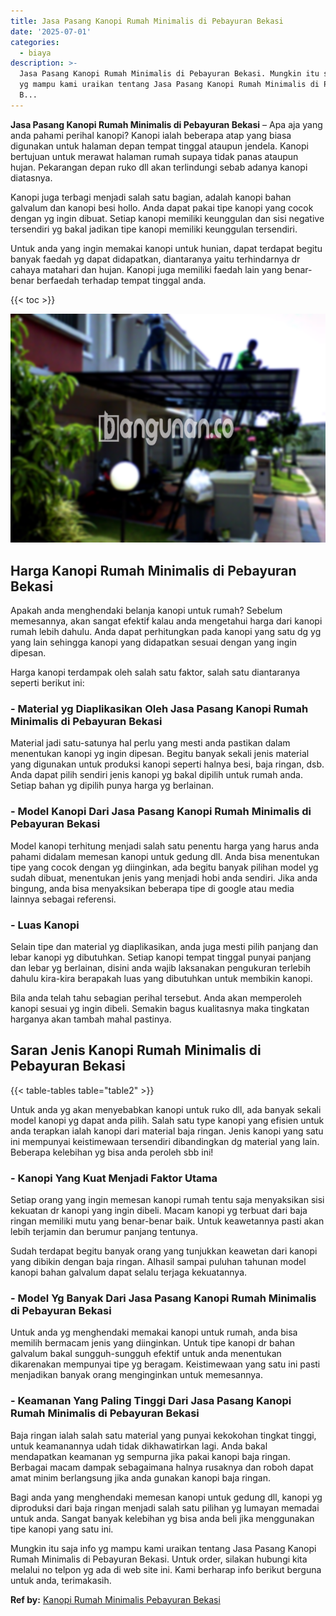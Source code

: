 ```yaml
---
title: Jasa Pasang Kanopi Rumah Minimalis di Pebayuran Bekasi
date: '2025-07-01'
categories:
  - biaya
description: >-
  Jasa Pasang Kanopi Rumah Minimalis di Pebayuran Bekasi. Mungkin itu saja info
  yg mampu kami uraikan tentang Jasa Pasang Kanopi Rumah Minimalis di Pebayuran
  B...
---
```


**Jasa Pasang Kanopi Rumah Minimalis di Pebayuran Bekasi** – Apa aja yang anda pahami perihal kanopi? Kanopi ialah beberapa atap yang biasa digunakan untuk halaman depan tempat tinggal ataupun jendela. Kanopi bertujuan untuk merawat halaman rumah supaya tidak panas ataupun hujan. Pekarangan depan ruko dll akan terlindungi sebab adanya kanopi diatasnya.

Kanopi juga terbagi menjadi salah satu bagian, adalah kanopi bahan galvalum dan kanopi besi hollo. Anda dapat pakai tipe kanopi yang cocok dengan yg ingin dibuat. Setiap kanopi memiliki keunggulan dan sisi negative tersendiri yg bakal jadikan tipe kanopi memiliki keunggulan tersendiri.

Untuk anda yang ingin memakai kanopi untuk hunian, dapat terdapat begitu banyak faedah yg dapat didapatkan, diantaranya yaitu terhindarnya dr cahaya matahari dan hujan. Kanopi juga memiliki faedah lain yang benar-benar berfaedah terhadap tempat tinggal anda.

{{< toc >}}

![Jasa Pasang Kanopi Rumah Minimalis di Pebayuran Bekasi](/images/harga-kanopi-minimalis-47.png)

## Harga Kanopi Rumah Minimalis di Pebayuran Bekasi

Apakah anda menghendaki belanja kanopi untuk rumah? Sebelum memesannya, akan sangat efektif kalau anda mengetahui harga dari kanopi rumah lebih dahulu. Anda dapat perhitungkan pada kanopi yang satu dg yg yang lain sehingga kanopi yang didapatkan sesuai dengan yang ingin dipesan.

Harga kanopi terdampak oleh salah satu faktor, salah satu diantaranya seperti berikut ini:

### \- Material yg Diaplikasikan Oleh Jasa Pasang Kanopi Rumah Minimalis di Pebayuran Bekasi

Material jadi satu-satunya hal perlu yang mesti anda pastikan dalam menentukan kanopi yg ingin dipesan. Begitu banyak sekali jenis material yang digunakan untuk produksi kanopi seperti halnya besi, baja ringan, dsb. Anda dapat pilih sendiri jenis kanopi yg bakal dipilih untuk rumah anda. Setiap bahan yg dipilih punya harga yg berlainan.

### \- Model Kanopi Dari Jasa Pasang Kanopi Rumah Minimalis di Pebayuran Bekasi

Model kanopi terhitung menjadi salah satu penentu harga yang harus anda pahami didalam memesan kanopi untuk gedung dll. Anda bisa menentukan tipe yang cocok dengan yg diinginkan, ada begitu banyak pilihan model yg sudah dibuat, menentukan jenis yang menjadi hobi anda sendiri. Jika anda bingung, anda bisa menyaksikan beberapa tipe di google atau media lainnya sebagai referensi.

### \- Luas Kanopi

Selain tipe dan material yg diaplikasikan, anda juga mesti pilih panjang dan lebar kanopi yg dibutuhkan. Setiap kanopi tempat tinggal punyai panjang dan lebar yg berlainan, disini anda wajib laksanakan pengukuran terlebih dahulu kira-kira berapakah luas yang dibutuhkan untuk membikin kanopi.

Bila anda telah tahu sebagian perihal tersebut. Anda akan memperoleh kanopi sesuai yg ingin dibeli. Semakin bagus kualitasnya maka tingkatan harganya akan tambah mahal pastinya.

## Saran Jenis Kanopi Rumah Minimalis di Pebayuran Bekasi

{{< table-tables table="table2" >}}

Untuk anda yg akan menyebabkan kanopi untuk ruko dll, ada banyak sekali model kanopi yg dapat anda pilih. Salah satu type kanopi yang efisien untuk anda terapkan ialah kanopi dari material baja ringan. Jenis kanopi yang satu ini mempunyai keistimewaan tersendiri dibandingkan dg material yang lain. Beberapa kelebihan yg bisa anda peroleh sbb ini!

### \- Kanopi Yang Kuat Menjadi Faktor Utama

Setiap orang yang ingin memesan kanopi rumah tentu saja menyaksikan sisi kekuatan dr kanopi yang ingin dibeli. Macam kanopi yg terbuat dari baja ringan memiliki mutu yang benar-benar baik. Untuk keawetannya pasti akan lebih terjamin dan berumur panjang tentunya.

Sudah terdapat begitu banyak orang yang tunjukkan keawetan dari kanopi yang dibikin dengan baja ringan. Alhasil sampai puluhan tahunan model kanopi bahan galvalum dapat selalu terjaga kekuatannya.

### \- Model Yg Banyak Dari Jasa Pasang Kanopi Rumah Minimalis di Pebayuran Bekasi

Untuk anda yg menghendaki memakai kanopi untuk rumah, anda bisa memilih bermacam jenis yang diinginkan. Untuk tipe kanopi dr bahan galvalum bakal sungguh-sungguh efektif untuk anda menentukan dikarenakan mempunyai tipe yg beragam. Keistimewaan yang satu ini pasti menjadikan banyak orang menginginkan untuk memesannya.

### \- Keamanan Yang Paling Tinggi Dari Jasa Pasang Kanopi Rumah Minimalis di Pebayuran Bekasi

Baja ringan ialah salah satu material yang punyai kekokohan tingkat tinggi, untuk keamanannya udah tidak dikhawatirkan lagi. Anda bakal mendapatkan keamanan yg sempurna jika pakai kanopi baja ringan. Berbagai macam dampak sebagaimana halnya rusaknya dan roboh dapat amat minim berlangsung jika anda gunakan kanopi baja ringan.

Bagi anda yang menghendaki memesan kanopi untuk gedung dll, kanopi yg diproduksi dari baja ringan menjadi salah satu pilihan yg lumayan memadai untuk anda. Sangat banyak kelebihan yg bisa anda beli jika menggunakan tipe kanopi yang satu ini.

Mungkin itu saja info yg mampu kami uraikan tentang Jasa Pasang Kanopi Rumah Minimalis di Pebayuran Bekasi. Untuk order, silakan hubungi kita melalui no telpon yg ada di web site ini. Kami berharap info berikut berguna untuk anda, terimakasih.

**Ref by:**  [Kanopi Rumah Minimalis Pebayuran Bekasi](https://id.wikipedia.org/wiki/Kanopi)
